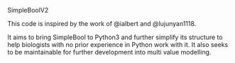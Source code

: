 SimpleBoolV2

This code is inspired by the work of @ialbert and @lujunyan1118.

It aims to bring SimpleBool to Python3 and further simplify its structure to help biologists with no prior experience in Python work with it. It also seeks to be maintainable for further development into multi value modelling.
